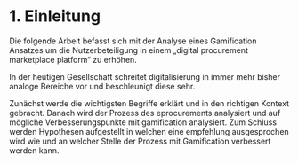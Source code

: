 # 1. Einleitung

Die folgende Arbeit befasst sich mit der Analyse eines Gamification Ansatzes um die Nutzerbeteiligung in einem „digital procurement marketplace platform“ zu erhöhen.

In der heutigen Gesellschaft schreitet digitalisierung in immer mehr bisher analoge Bereiche vor und beschleunigt diese sehr.

Zunächst werde die wichtigsten Begriffe erklärt und in den richtigen Kontext gebracht. Danach wird der Prozess des eprocurements analysiert und auf mögliche Verbesserungspunkte mit gamification analysiert. Zum Schluss werden Hypothesen aufgestellt in welchen eine empfehlung ausgesprochen wird wie und an welcher Stelle der Prozess mit Gamification verbessert werden kann.
